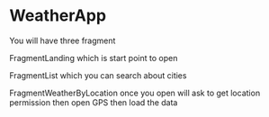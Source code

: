 # WeatherApp

You will have three fragment 

FragmentLanding which is start point to open

FragmentList which you can search about cities 

FragmentWeatherByLocation once you open will ask to get location permission then open GPS then load the data


